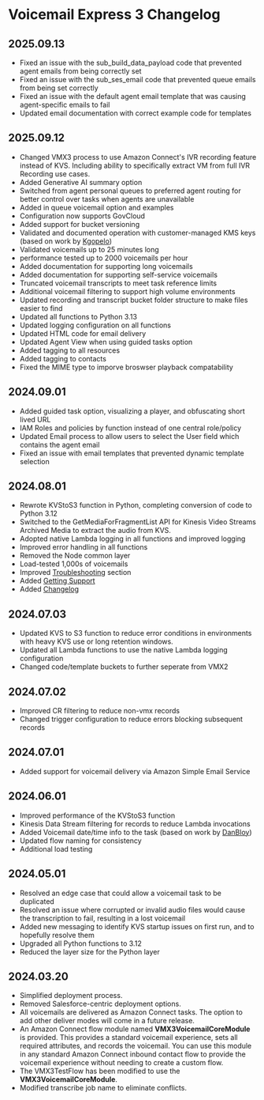# Voicemail Express 3 Changelog
## 2025.09.13
-  Fixed an issue with the sub_build_data_payload code that prevented agent emails from being correctly set
-  Fixed an issue with the sub_ses_email code that prevented queue emails from being set correctly
-  Fixed an issue with the default agent email template that was causing agent-specific emails to fail
-  Updated email documentation with correct example code for templates
## 2025.09.12
-  Changed VMX3 process to use Amazon Connect's IVR recording feature instead of KVS. Including ability to specifically extract VM from full IVR Recording use cases.
-  Added Generative AI summary option
-  Switched from agent personal queues to preferred agent routing for better control over tasks when agents are unavailable
-  Added in queue voicemail option and examples
-  Configuration now supports GovCloud
-  Added support for bucket versioning
-  Validated and documented operation with customer-managed KMS keys (based on work by [Kgopelo](https://github.com/kgopelom))
-  Validated voicemails up to 25 minutes long
-  performance tested up to 2000 voicemails per hour
-  Added documentation for supporting long voicemails
-  Added documentation for supporting self-service voicemails
-  Truncated voicemail transcripts to meet task reference limits
-  Additional voicemail filtering to support high volume environments
-  Updated recording and transcript bucket folder structure to make files easier to find
-  Updated all functions to Python 3.13
-  Updated logging configuration on all functions
-  Updated HTML code for email delivery
-  Updated Agent View when using guided tasks option
-  Added tagging to all resources
-  Added tagging to contacts
-  Fixed the MIME type to imporve broswser playback compatability

## 2024.09.01
-  Added guided task option, visualizing a player, and obfuscating short lived URL
-  IAM Roles and policies by function instead of one central role/policy
-  Updated Email process to allow users to select the User field which contains the agent email
-  Fixed an issue with email templates that prevented dynamic template selection

## 2024.08.01
-  Rewrote KVStoS3 function in Python, completing conversion of code to Python 3.12
-  Switched to the GetMediaForFragmentList API for Kinesis Video Streams Archived Media to extract the audio from KVS.
-  Adopted native Lambda logging in all functions and improved logging
-  Improved error handling in all functions
-  Removed the Node common layer
-  Load-tested 1,000s of voicemails
-  Improved [Troubleshooting](Docs/vmx_troubleshooting.md) section
-  Added [Getting Support](Docs/vmx_support.md)
-  Added [Changelog](Docs/vmx_changelog.md)

## 2024.07.03
-  Updated KVS to S3 function to reduce error conditions in environments with heavy KVS use or long retention windows.
-  Updated all Lambda functions to use the native Lambda logging configuration
-  Changed code/template buckets to further seperate from VMX2

## 2024.07.02
-  Improved CR filtering to reduce non-vmx records
-  Changed trigger configuration to reduce errors blocking subsequent records

## 2024.07.01
-  Added support for voicemail delivery via Amazon Simple Email Service

## 2024.06.01
-  Improved performance of the KVStoS3 function
-  Kinesis Data Stream filtering for records to reduce Lambda invocations
-  Added Voicemail date/time info to the task (based on work by [DanBloy](https://github.com/DanBloy))
-  Updated flow naming for consistency
-  Additional load testing

## 2024.05.01
-  Resolved an edge case that could allow a voicemail task to be duplicated
-  Resolved an issue where corrupted or invalid audio files would cause the transcription to fail, resulting in a lost voicemail
-  Added new messaging to identify KVS startup issues on first run, and to hopefully resolve them
-  Upgraded all Python functions to 3.12
-  Reduced the layer size for the Python layer

## 2024.03.20
-  Simplified deployment process.
-  Removed Salesforce-centric deployment options.
-  All voicemails are delivered as Amazon Connect tasks. The option to add other deliver modes will come in a future release. 
-  An Amazon Connect flow module named **VMX3VoicemailCoreModule** is provided. This provides a standard voicemail experience, sets all required attributes, and records the voicemail. You can use this module in any standard Amazon Connect inbound contact flow to provide the voicemail experience without needing to create a custom flow.
-  The VMX3TestFlow has been modified to use the **VMX3VoicemailCoreModule**.
-  Modified transcribe job name to eliminate conflicts.